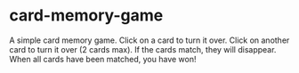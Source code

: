 # card-memory-game
A simple card memory game. Click on a card to turn it over. Click on another card to turn it over (2 cards max). If the cards match, they will disappear. When all cards have been matched, you have won!

